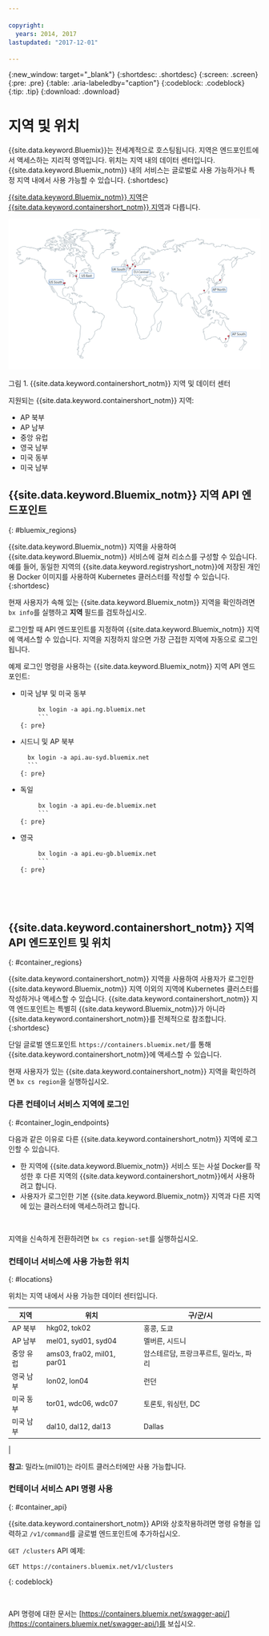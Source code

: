 ```yaml
---

copyright:
  years: 2014, 2017
lastupdated: "2017-12-01"

---
```


{:new_window: target="_blank"}
{:shortdesc: .shortdesc}
{:screen: .screen}
{:pre: .pre}
{:table: .aria-labeledby="caption"}
{:codeblock: .codeblock}
{:tip: .tip}
{:download: .download}

# 지역 및 위치
{{site.data.keyword.Bluemix}}는 전세계적으로 호스팅됩니다. 지역은 엔드포인트에서 액세스하는 지리적 영역입니다.
위치는 지역 내의 데이터 센터입니다. {{site.data.keyword.Bluemix_notm}} 내의 서비스는 글로벌로 사용 가능하거나 특정 지역 내에서 사용 가능할 수 있습니다.
{:shortdesc}

[{{site.data.keyword.Bluemix_notm}} 지역](#bluemix_regions)은 [{{site.data.keyword.containershort_notm}} 지역](#container_regions)과 다릅니다.

![{{site.data.keyword.containershort_notm}} 지역 및 데이터 센터](/images/regions.png)

그림 1. {{site.data.keyword.containershort_notm}} 지역 및 데이터 센터

지원되는 {{site.data.keyword.containershort_notm}} 지역:
  * AP 북부
  * AP 남부
  * 중앙 유럽
  * 영국 남부
  * 미국 동부
  * 미국 남부




## {{site.data.keyword.Bluemix_notm}} 지역 API 엔드포인트
{: #bluemix_regions}

{{site.data.keyword.Bluemix_notm}} 지역을 사용하여 {{site.data.keyword.Bluemix_notm}} 서비스에 걸쳐 리소스를 구성할 수 있습니다. 예를 들어, 동일한 지역의 {{site.data.keyword.registryshort_notm}}에 저장된 개인용 Docker 이미지를 사용하여 Kubernetes 클러스터를 작성할 수 있습니다.
{:shortdesc}

현재 사용자가 속해 있는 {{site.data.keyword.Bluemix_notm}} 지역을 확인하려면 `bx info`를 실행하고 **지역** 필드를 검토하십시오.

로그인할 때 API 엔드포인트를 지정하여 {{site.data.keyword.Bluemix_notm}} 지역에 액세스할 수 있습니다. 지역을 지정하지 않으면 가장 근접한 지역에 자동으로 로그인됩니다.

예제 로그인 명령을 사용하는 {{site.data.keyword.Bluemix_notm}} 지역 API 엔드포인트:

  * 미국 남부 및 미국 동부
      ```
           bx login -a api.ng.bluemix.net
           ```
      {: pre}

  * 시드니 및 AP 북부
      ```
        bx login -a api.au-syd.bluemix.net
        ```
      {: pre}

  * 독일
      ```
           bx login -a api.eu-de.bluemix.net
           ```
      {: pre}

  * 영국
      ```
           bx login -a api.eu-gb.bluemix.net
           ```
      {: pre}



<br />


## {{site.data.keyword.containershort_notm}} 지역 API 엔드포인트 및 위치
{: #container_regions}

{{site.data.keyword.containershort_notm}} 지역을 사용하여 사용자가 로그인한 {{site.data.keyword.Bluemix_notm}} 지역 이외의 지역에 Kubernetes 클러스터를 작성하거나 액세스할 수 있습니다. {{site.data.keyword.containershort_notm}} 지역 엔드포인트는 특별히 {{site.data.keyword.Bluemix_notm}}가 아니라 {{site.data.keyword.containershort_notm}}를 전체적으로 참조합니다.
{:shortdesc}

단일 글로벌 엔드포인트 `https://containers.bluemix.net/`를 통해 {{site.data.keyword.containershort_notm}}에 액세스할 수 있습니다. 

현재 사용자가 있는 {{site.data.keyword.containershort_notm}} 지역을 확인하려면 `bx cs region`을 실행하십시오. 

### 다른 컨테이너 서비스 지역에 로그인
{: #container_login_endpoints}

다음과 같은 이유로 다른 {{site.data.keyword.containershort_notm}} 지역에 로그인할 수 있습니다.
  * 한 지역에 {{site.data.keyword.Bluemix_notm}} 서비스 또는 사설 Docker를 작성한 후 다른 지역의 {{site.data.keyword.containershort_notm}}에서 사용하려고 합니다.
  * 사용자가 로그인한 기본 {{site.data.keyword.Bluemix_notm}} 지역과 다른 지역에 있는 클러스터에 액세스하려고 합니다.

</br>

지역을 신속하게 전환하려면 `bx cs region-set`를 실행하십시오. 

### 컨테이너 서비스에 사용 가능한 위치
{: #locations}

위치는 지역 내에서 사용 가능한 데이터 센터입니다.

  | 지역| 위치| 구/군/시|
  |--------|----------|------|
  | AP 북부 | hkg02, tok02 | 홍콩, 도쿄 |
  | AP 남부      | mel01, syd01, syd04        | 멜버른, 시드니 |
  | 중앙 유럽    | ams03, fra02, mil01, par01        | 암스테르담, 프랑크푸르트, 밀라노, 파리 |
  | 영국 남부    | lon02, lon04        | 런던|
  | 미국 동부    | tor01, wdc06, wdc07        | 토론토, 워싱턴, DC |
  | 미국 남부| dal10, dal12, dal13       | Dallas
|

**참고**: 밀라노(mil01)는 라이트 클러스터에만 사용 가능합니다. 

### 컨테이너 서비스 API 명령 사용
{: #container_api}

{{site.data.keyword.containershort_notm}} API와 상호작용하려면 명령 유형을 입력하고 `/v1/command`를 글로벌 엔드포인트에 추가하십시오. 

`GET /clusters` API 예제: 
  ```
  GET https://containers.bluemix.net/v1/clusters
  ```
  {: codeblock}

</br>

API 명령에 대한 문서는 [https://containers.bluemix.net/swagger-api/](https://containers.bluemix.net/swagger-api/)를 보십시오. 
